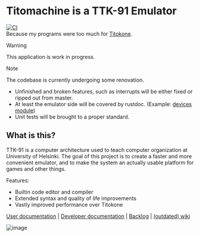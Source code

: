 # Titomachine is a TTK-91 Emulator
[![CI](https://github.com/sevonj/titomachine/actions/workflows/main.yml/badge.svg)](https://github.com/sevonj/titomachine/actions/workflows/main.yml)  
Because my programs were too much for [Titokone](https://www.cs.helsinki.fi/group/titokone/).

> [!WARNING]  
> This application is work in progress.

> [!NOTE]  
> The codebase is currently undergoing some renovation.
>  - Unfinished and broken features, such as interrupts will be either fixed or ripped out from master.
>  - At least the emulator side will be covered by rustdoc. (Example: [devices module](https://sevonj.github.io/titomachine/titomachine/emulator/devices/index.html))
>  - Unit tests will be brought to a proper standard.



## What is this?
TTK-91 is a computer architecture used to teach computer organization at University of Helsinki. The goal of this project is to create a faster and more convenient emulator, and to make the system an actually usable platform for games and other things.

Features:
- Builtin code editor and compiler
- Extended syntax and quality of life improvements
- Vastly improved performance over Titokone

[User documentation](https://sevonj.github.io/titouserdoc) |
[Developer documentation](https://sevonj.github.io/titomachine) |
[Backlog](https://github.com/users/sevonj/projects/3/views/2) |
[(outdated) wiki](https://github.com/sevonj/titomachine/wiki)  

![image](https://user-images.githubusercontent.com/100710152/230110624-c4e512e7-bed8-4f5e-9495-9f62e89f08a0.png)
